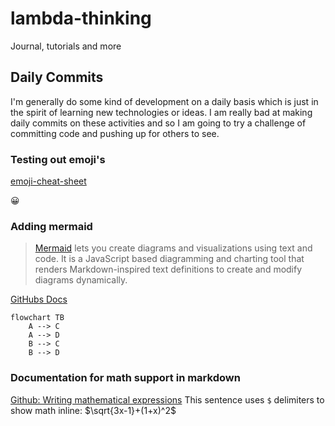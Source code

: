 # lambda-thinking
Journal, tutorials and more

## Daily Commits
I'm generally do some kind of development on a daily basis which is just in the spirit of learning new technologies or ideas. I am really bad at making daily commits on these activities and so I am going to try a challenge of committing code and pushing up for others to see.

### Testing out emoji's
[emoji-cheat-sheet](https://github.com/ikatyang/emoji-cheat-sheet/blob/master/README.md)

:grinning:

### Adding mermaid 

> [Mermaid](https://mermaid-js.github.io/mermaid/#/README) lets you create diagrams and visualizations using text and code.
> It is a JavaScript based diagramming and charting tool that renders Markdown-inspired text definitions to create and modify diagrams dynamically.

[GitHubs Docs](https://docs.github.com/en/get-started/writing-on-github/working-with-advanced-formatting/creating-diagrams)

```mermaid
flowchart TB
    A --> C
    A --> D
    B --> C
    B --> D
```

### Documentation for math support in markdown
[Github: Writing mathematical expressions](https://docs.github.com/en/get-started/writing-on-github/working-with-advanced-formatting/writing-mathematical-expressions)
This sentence uses `$` delimiters to show math inline:  $\sqrt{3x-1}+(1+x)^2$